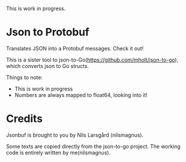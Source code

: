 This is work in progress.

# Json to Protobuf

Translates JSON into a Protobuf messages. Check it out!

This is a sister tool to json-to-Go(https://github.com/mholt/json-to-go), which converts json to Go structs.

Things to note:

* This is work in progress
* Numbers are always mapped to float64, looking into it!

# Credits

Jsonbuf is brought to you by Nils Larsgård (nilsmagnus).

Some texts are copied directly from the json-to-go project. The working code is entirely written by me(nilsmagnus).
